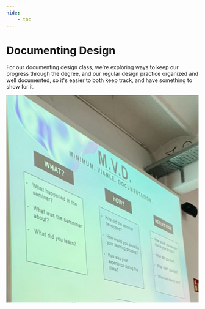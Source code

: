 ```yaml
---
hide:
    - toc
---
```



# Documenting Design

For our documenting design class, we're exploring ways to keep our progress through the degree, and our regular design practice organized and well documented, so it's easier to both keep track, and have something to show for it.

![](../images/Documenting.jpeg)

